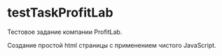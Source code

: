 # testTaskProfitLab
Тестовое задание компании ProfitLab.

Создание простой html страницы с применением чистого JavaScript.
